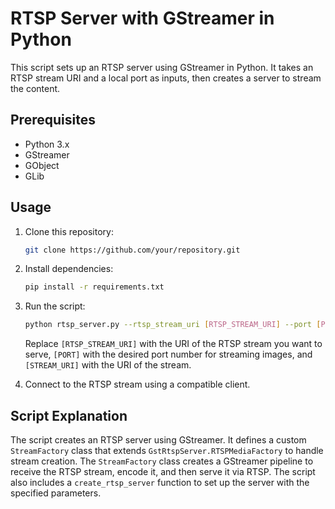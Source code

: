 # RTSP Server with GStreamer in Python

This script sets up an RTSP server using GStreamer in Python. It takes an RTSP stream URI and a local port as inputs, then creates a server to stream the content.

## Prerequisites

- Python 3.x
- GStreamer
- GObject
- GLib

## Usage

1. Clone this repository:

    ```bash
    git clone https://github.com/your/repository.git
    ```

2. Install dependencies:

    ```bash
    pip install -r requirements.txt
    ```

3. Run the script:

    ```bash
    python rtsp_server.py --rtsp_stream_uri [RTSP_STREAM_URI] --port [PORT] --stream_uri [STREAM_URI]
    ```

    Replace `[RTSP_STREAM_URI]` with the URI of the RTSP stream you want to serve, `[PORT]` with the desired port number for streaming images, and `[STREAM_URI]` with the URI of the stream.

4. Connect to the RTSP stream using a compatible client.

## Script Explanation

The script creates an RTSP server using GStreamer. It defines a custom `StreamFactory` class that extends `GstRtspServer.RTSPMediaFactory` to handle stream creation. The `StreamFactory` class creates a GStreamer pipeline to receive the RTSP stream, encode it, and then serve it via RTSP. The script also includes a `create_rtsp_server` function to set up the server with the specified parameters.


